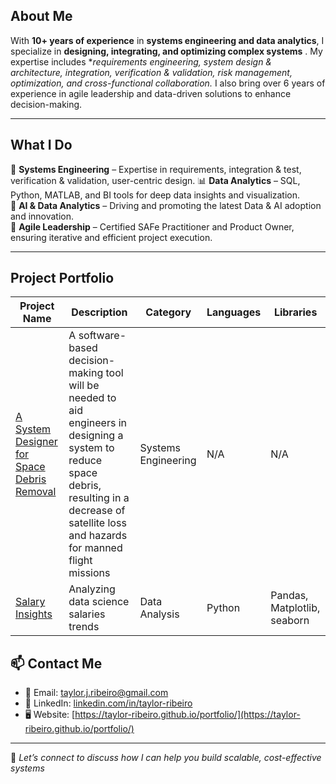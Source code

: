 ## About Me  
With **10+ years of experience** in **systems engineering and data analytics**, I specialize in **designing, integrating, and optimizing complex systems** . My expertise includes **requirements engineering, system design & architecture, integration, verification & validation, risk management, optimization, and cross-functional collaboration.* I also bring over 6 years of experience in agile leadership and data-driven solutions to enhance decision-making.

---

## What I Do  
🚀 **Systems Engineering** – Expertise in requirements, integration & test, verification & validation, user-centric design.
📊 **Data Analytics** – SQL, Python, MATLAB, and BI tools for deep data insights and visualization.  
🤖 **AI & Data Analytics** – Driving and promoting the latest Data & AI adoption and innovation.  
📅 **Agile Leadership** – Certified SAFe Practitioner and Product Owner, ensuring iterative and efficient project execution.  

---

## Project Portfolio
| Project Name      | Description                               | Category            | Languages       | Libraries             |
|------------------|-----------------------------------|------------------|--------------|-------------------|
| [A System Designer for Space Debris Removal](https://github.com/Taylor-ribeiro/portfolio/blob/main/systems%20engineering/Capstone%20Project.pptx) | A software-based decision-making tool will be needed to aid engineers in designing a system to reduce space debris, resulting in a decrease of satellite loss and hazards for manned flight missions | Systems Engineering      | N/A        | N/A |
| [Salary Insights](https://github.com/Taylor-ribeiro/sample-projects/blob/main/data-science-salaries-analysis.ipynb)  | Analyzing data science salaries trends | Data Analysis      | Python        | Pandas, Matplotlib, seaborn |


## 📫 Contact Me  
- 📧 Email: [taylor.j.ribeiro@gmail.com](mailto:taylor.j.ribeiro@gmail.com)  
- 💼 LinkedIn: [linkedin.com/in/taylor-ribeiro](https://www.linkedin.com/in/taylor-ribeiro)  
- 🖥️ Website: [https://taylor-ribeiro.github.io/portfolio/](https://taylor-ribeiro.github.io/portfolio/) 

---

🚀 *Let’s connect to discuss how I can help you build scalable, cost-effective systems*
